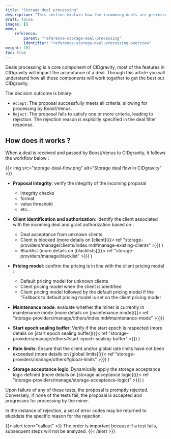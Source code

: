 ```yaml
---
title: "Storage deal processing"
description: "This section explain how the incomming deals are processed by CIDgravity using clients, pricinglimits and acceptance logics configuration"
draft: false
images: []
menu:
    reference:
        parent: "reference-storage-deal-processing"
        identifier: "reference-storage-deal-processing-overview"
weight: 101
toc: true
---
```


Deals processing is a core component of CIDgravity, most of the features in CIDgravity will impact the acceptance of a deal. Through this article you will understand how all these components will work together to get the best out CIDgravity.

The decision outcome is binary:

- `Accept`: The proposal successfully meets all criteria, allowing for processing by Boost/Venus.
- `Reject`: The proposal fails to satisfy one or more criteria, leading to rejection. The rejection reason is explicitly specified in the deal filter response.

## How does it works ?

When a deal is received and passed by Boost/Venus to CIDgravity, it follows the workflow below :

{{< img src="storage-deal-flow.png" alt="Storage deal flow in CIDgravity" >}}

- **Proposal integrity**: verify the integrity of the incoming proposal 
	- integrity checks
	- format
	- value threshold
	- etc...
- **Client identification and authorization**: identify the client associated with the incoming deal and grant authorization based on :
	- Deal acceptance from unknown clients
	- Client is blocked (more details on [client]({{< ref "storage-providers/manage/clients/index.md#manage-existing-clients" >}}) )
	- Blacklist (more details on [blacklists]({{< ref "storage-providers/manage/blacklist" >}}) )

- **Pricing model**: confirm the pricing is in line with the client pricing model :
	- Default pricing model for unknown clients
	- Client pricing model when the client is identified
	- Client pricing model followed by the default pricing model if the "Fallback to default pricing model is set on the client pricing model
- **Maintenance mode**: evaluate whether the miner is currently in maintenance mode (more details on [maintenance mode]({{< ref "storage-providers/manage/others/index.md#maintenance-mode" >}}))
- **Start epoch sealing buffer**: Verify if the start epoch is respected (more details on [start epoch sealing buffer]({{< ref "storage-providers/manage/others#start-epoch-sealing-buffer" >}}) )

- **Rate limits**: Ensure that the client and/or global rate limits have not been exceeded (more details on [global limits]({{< ref "storage-providers/manage/others#global-limits" >}}) )

- **Storage acceptance logic**: Dynamically apply the storage acceptance logic defined (more details on [storage acceptance logic]({{< ref "storage-providers/manage/storage-acceptance-logic)" >}}) )


Upon failure of any of these tests, the proposal is promptly rejected. 
Conversely, if none of the tests fail, the proposal is accepted and progresses for processing by the miner.

In the instance of rejection, a set of error codes may be returned to elucidate the specific reason for the rejection.

{{< alert icon="callout" >}}
The order is important because if a test fails, subsequent steps will not be analyzed.
{{< /alert >}}
